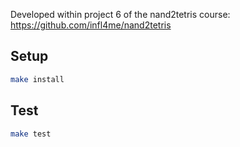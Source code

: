 Developed within project 6 of the nand2tetris course: https://github.com/infl4me/nand2tetris

## Setup

```sh
make install
```

## Test

```sh
make test
```

